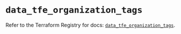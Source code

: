 # `data_tfe_organization_tags`

Refer to the Terraform Registry for docs: [`data_tfe_organization_tags`](https://registry.terraform.io/providers/hashicorp/tfe/0.68.2/docs/data-sources/organization_tags).

